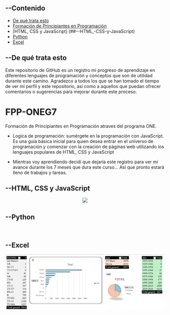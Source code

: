 ## --Contenido
- [De qué trata esto](#--De-qué-trata-esto)
- [Formación de Principiantes en Programación](#--Motivación-y-Preparación)
- [HTML, CSS y JavaScript] (##--HTML,-CSS-y-JavaScript)
- [Python](#--Python)
- [Excel](#--Excel)
<!-- [CIM](#--)
- [TAMA](#--) -->

## --De qué trata esto
Este repositorio de GitHub es un registro mi progreso de aprendizaje en diferentes lenguajes de programación y conceptos que son de utilidad durante este camino. Agradezco a todos los que se han tomado el tiempo de ver mi perfil y este repositorio, así como a aquellos que puedan ofrecer comentarios o sugerencias para mejorar durante este proceso.

# FPP-ONEG7
 Formación de Principiantes en Programación atraves del programa ONE. 


- Logica de programación: sumérgete en la programación con JavaScript.
Es una guía básica inicial para quien desea entrar en el universo de programación y comenzar con la creación de páginas web utilizando los lenguajes populares de HTML, CSS y JavaScript

- Mientras voy aprendiendo decidí que dejaría este registro para ver mi avance durante los 7 meses que dura este curso... Así que pronto estará lleno de trabajos y tareas.

## --HTML, CSS y JavaScript
<p align="center">
<img src="/HTML, CSS y JavaScript/FPP-ONEG7/img/Sin título.png">
</p>

## --Python
<p align="center">
<img src="">
</p>

## --Excel
<p align="center">
<img src="/Excel/Captura de pantalla 2023-12-16 150224.png">
</p>